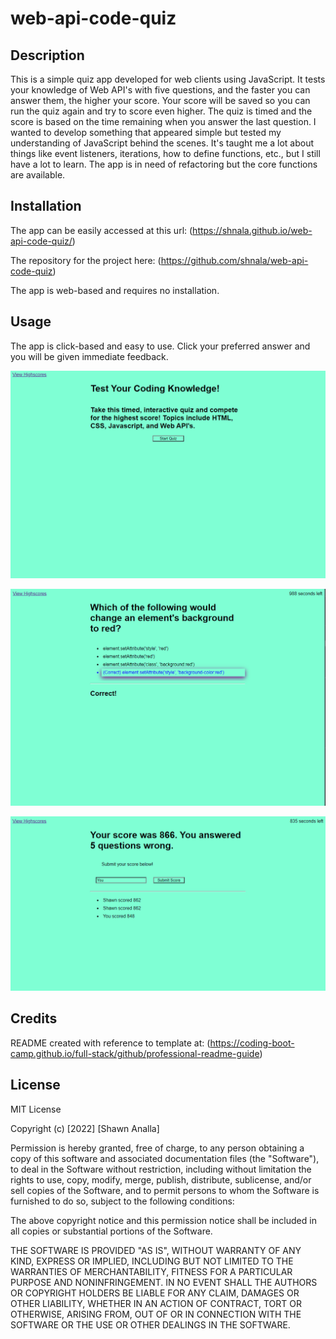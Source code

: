 # web-api-code-quiz

## Description
This is a simple quiz app developed for web clients using JavaScript. It tests your knowledge of Web API's with five questions, and the faster you can answer them, the higher your score. Your score will be saved so you can run the quiz again and try to score even higher. The quiz is timed and the score is based on the time remaining when you answer the last question. I wanted to develop something that appeared simple but tested my understanding of JavaScript behind the scenes. It's taught me a lot about things like event listeners, iterations, how to define functions, etc., but I still have a lot to learn. The app is in need of refactoring but the core functions are available.

## Installation
The app can be easily accessed at this url:
(https://shnala.github.io/web-api-code-quiz/)

The repository for the project here:
(https://github.com/shnala/web-api-code-quiz)

The app is web-based and requires no installation.

## Usage
The app is click-based and easy to use. Click your preferred answer and you will be given immediate feedback.

![load page](/assets/images/ss1.PNG)
 
![question prompts](/assets/images/ss2.PNG)

![highscores](/assets/images/ss3.PNG)

## Credits
README created with reference to template at: (https://coding-boot-camp.github.io/full-stack/github/professional-readme-guide)

## License
MIT License

Copyright (c) [2022] [Shawn Analla]

Permission is hereby granted, free of charge, to any person obtaining a copy
of this software and associated documentation files (the "Software"), to deal
in the Software without restriction, including without limitation the rights
to use, copy, modify, merge, publish, distribute, sublicense, and/or sell
copies of the Software, and to permit persons to whom the Software is
furnished to do so, subject to the following conditions:

The above copyright notice and this permission notice shall be included in all
copies or substantial portions of the Software.

THE SOFTWARE IS PROVIDED "AS IS", WITHOUT WARRANTY OF ANY KIND, EXPRESS OR
IMPLIED, INCLUDING BUT NOT LIMITED TO THE WARRANTIES OF MERCHANTABILITY,
FITNESS FOR A PARTICULAR PURPOSE AND NONINFRINGEMENT. IN NO EVENT SHALL THE
AUTHORS OR COPYRIGHT HOLDERS BE LIABLE FOR ANY CLAIM, DAMAGES OR OTHER
LIABILITY, WHETHER IN AN ACTION OF CONTRACT, TORT OR OTHERWISE, ARISING FROM,
OUT OF OR IN CONNECTION WITH THE SOFTWARE OR THE USE OR OTHER DEALINGS IN THE
SOFTWARE.